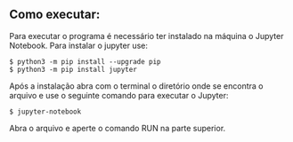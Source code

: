 ## Como executar:
Para executar o programa é necessário ter instalado na máquina o Jupyter Notebook. Para instalar o jupyter use:

    $ python3 -m pip install --upgrade pip
    $ python3 -m pip install jupyter
Após a instalação abra com o terminal o diretório onde se encontra o arquivo e use o seguinte comando para executar o Jupyter:

    $ jupyter-notebook
Abra o arquivo e aperte o comando RUN na parte superior.


